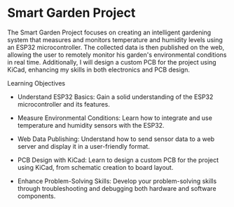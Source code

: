 # Smart Garden Project

The Smart Garden Project focuses on creating an intelligent gardening system that measures and monitors temperature and humidity levels using an ESP32 microcontroller. The collected data is then published on the web, allowing the user to remotely monitor his garden's environmental conditions in real time. Additionally, I will design a custom PCB for the project using KiCad, enhancing my skills in both electronics and PCB design.

Learning Objectives

- Understand ESP32 Basics: Gain a solid understanding of the ESP32 microcontroller and its features.

- Measure Environmental Conditions: Learn how to integrate and use temperature and humidity sensors with the ESP32.

- Web Data Publishing: Understand how to send sensor data to a web server and display it in a user-friendly format.

- PCB Design with KiCad: Learn to design a custom PCB for the project using KiCad, from schematic creation to board layout.

- Enhance Problem-Solving Skills: Develop your problem-solving skills through troubleshooting and debugging both hardware and software components.

